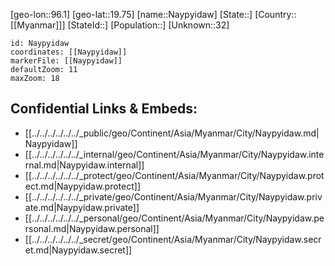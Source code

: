 ﻿---
location: [19.75,96.1]
mapzoom: [7,12] 
mapmarker: city 
type: City
tags:
- geo/City


SpocWebEntityId: 35942
isDeleted: false
confidential: public

---
[geo-lon::96.1]
[geo-lat::19.75]
[name::Naypyidaw]
[State::]
[Country::[[Myanmar]]]
[StateId::]
[Population::]
[Unknown::32]


```leaflet
id: Naypyidaw
coordinates: [[Naypyidaw]]
markerFile: [[Naypyidaw]]
defaultZoom: 11 
maxZoom: 18
```


## Confidential Links & Embeds: 
- [[../../../../../../_public/geo/Continent/Asia/Myanmar/City/Naypyidaw.md|Naypyidaw]] 
- [[../../../../../../_internal/geo/Continent/Asia/Myanmar/City/Naypyidaw.internal.md|Naypyidaw.internal]] 
- [[../../../../../../_protect/geo/Continent/Asia/Myanmar/City/Naypyidaw.protect.md|Naypyidaw.protect]] 
- [[../../../../../../_private/geo/Continent/Asia/Myanmar/City/Naypyidaw.private.md|Naypyidaw.private]] 
- [[../../../../../../_personal/geo/Continent/Asia/Myanmar/City/Naypyidaw.personal.md|Naypyidaw.personal]] 
- [[../../../../../../_secret/geo/Continent/Asia/Myanmar/City/Naypyidaw.secret.md|Naypyidaw.secret]] 
